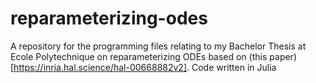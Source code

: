 # reparameterizing-odes
A repository for the programming files relating to my Bachelor Thesis at Ecole Polytechnique on reparameterizing ODEs based on (this paper)[https://inria.hal.science/hal-00668882v2]. Code written in Julia
